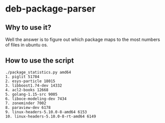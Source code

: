 # deb-package-parser
## Why to use it?
Well the answer is to figure out which package maps to the most numbers of files in ubuntu os.
## How to use the script
```
./package_statistics.py amd64
1. piglit 51784
2. esys-particle 18015
3. libboost1.74-dev 14332
4. acl2-books 12668
5. golang-1.15-src 9005
6. liboce-modeling-dev 7434
7. zoneminder 7002
8. paraview-dev 6178
9. linux-headers-5.10.0-8-amd64 6153
10. linux-headers-5.10.0-8-rt-amd64 6149
```
